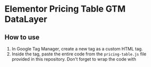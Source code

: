 # Elementor Pricing Table GTM DataLayer

## How to use 
1. In Google Tag Manager, create a new tag as a custom HTML tag.
2. Inside the tag, paste the entire code from the `pricing-table.js` file provided in this repository. Don't forget to wrap the code with <script> tag.
3. Set the trigger to fire on All Pages page view / or on DOM Ready

Once you've configured this setup, you'll begin receiving Google Tag Manager dataLayer events as `select_package`
